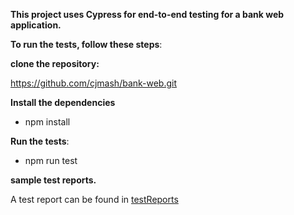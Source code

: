 **This project uses Cypress for end-to-end testing for a bank web application.**


 **To run the tests, follow these steps**:
 
 **clone the repository:**

 https://github.com/cjmash/bank-web.git
 
**Install the dependencies**
 
 - npm install
 
 **Run the tests**:
 
 - npm run test

**sample test reports.**


 A test report can be found in [testReports](testReports/web-bank-report(QA).pdf)


